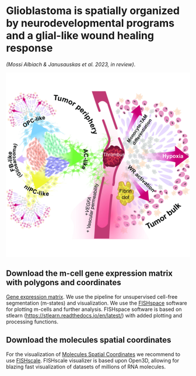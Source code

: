 # Glioblastoma is spatially organized by neurodevelopmental programs and a glial-like wound healing response
*(Mossi Albiach & Janusauskas et al. 2023, in review)*.

![Model.pdf](files/scheme.jpg)

## Download the m-cell gene expression matrix with polygons and coordinates

[Gene expression matrix](https://storage.googleapis.com/linnarsson-lab-glioblastoma/EEL/DataSubmission/GBM_Linnarsson_EEL.h5ad). We use the  pipeline for unsupervised cell-free segmentation (m-states) and visualization. We use the [FISHspace](https://github.com/linnarsson-lab/FISHspace) software for plotting m-cells and further analysis. FISHspace software is based on stlearn (https://stlearn.readthedocs.io/en/latest/) with added plotting and processing functions.


## Download the molecules spatial coordinates
For the visualization of [Molecules Spatial Coordinates](https://storage.googleapis.com/linnarsson-lab-glioblastoma/EEL/DataSubmission/MoleculesLibrary.tar.gz) we recommend to use [FISHscale](https://github.com/linnarsson-lab/FISHscale). FISHscale visualizer is based upon Open3D, allowing for blazing fast visualization of datasets of millions of RNA molecules. 


